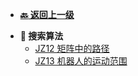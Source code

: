 <!-- 侧边栏 _sidebar.md -->

+ [**:back: 返回上一级**](/算法/剑指Offer/README.md)
- **:memo: 搜索算法**
  + [JZ12 矩阵中的路径](/算法/剑指Offer/06_回溯/JZ12_矩阵中的路径.md)
  + [JZ13 机器人的运动范围](/算法/剑指Offer/06_回溯/JZ13_机器人的运动范围.md)
